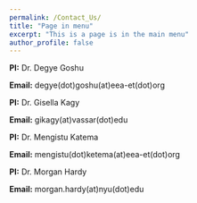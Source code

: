 ```yaml
---
permalink: /Contact_Us/
title: "Page in menu"
excerpt: "This is a page is in the main menu"
author_profile: false
---
```



**PI:** Dr. Degye Goshu

**Email:** degye(dot)goshu(at)eea-et(dot)org

**PI:** Dr. Gisella Kagy

**Email:** gikagy(at)vassar(dot)edu

**PI:**  Dr. Mengistu Katema

**Email:** mengistu(dot)ketema(at)eea-et(dot)org

**PI:**  Dr. Morgan Hardy

**Email:** morgan.hardy(at)nyu(dot)edu


